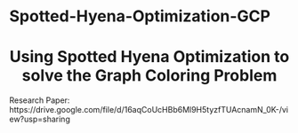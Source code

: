 # Spotted-Hyena-Optimization-GCP
<h1 align="center">Using Spotted Hyena Optimization to solve the Graph Coloring Problem</h1>
Research Paper: https://drive.google.com/file/d/16aqCoUcHBb6Ml9H5tyzfTUAcnamN_0K-/view?usp=sharing
